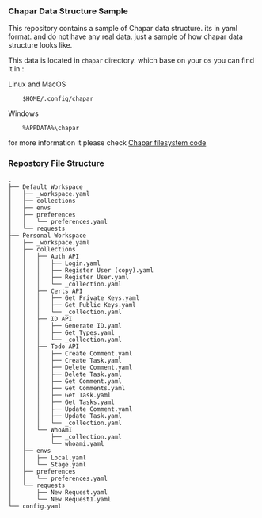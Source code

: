 ### Chapar Data Structure Sample

This repository contains a sample of Chapar data structure. its in yaml format. and do not have any real data. just a sample of how chapar data structure looks like.

This data is located in `chapar` directory. which base on your os you can find it in :

Linux and MacOS
```
    $HOME/.config/chapar
```

Windows
```
    %APPDATA%\chapar
```

for more information it please check [Chapar filesystem code](https://github.com/chapar-rest/chapar/blob/bb514d1d539c0cbd8e0dd2c89c592c74e31c1871/internal/repository/filesystem.go#L694)

### Repostory File Structure

```
.
├── Default Workspace
│   ├── _workspace.yaml
│   ├── collections
│   ├── envs
│   ├── preferences
│   │   └── preferences.yaml
│   └── requests
├── Personal Workspace
│   ├── _workspace.yaml
│   ├── collections
│   │   ├── Auth API
│   │   │   ├── Login.yaml
│   │   │   ├── Register User (copy).yaml
│   │   │   ├── Register User.yaml
│   │   │   └── _collection.yaml
│   │   ├── Certs API
│   │   │   ├── Get Private Keys.yaml
│   │   │   ├── Get Public Keys.yaml
│   │   │   └── _collection.yaml
│   │   ├── ID API
│   │   │   ├── Generate ID.yaml
│   │   │   ├── Get Types.yaml
│   │   │   └── _collection.yaml
│   │   ├── Todo API
│   │   │   ├── Create Comment.yaml
│   │   │   ├── Create Task.yaml
│   │   │   ├── Delete Comment.yaml
│   │   │   ├── Delete Task.yaml
│   │   │   ├── Get Comment.yaml
│   │   │   ├── Get Comments.yaml
│   │   │   ├── Get Task.yaml
│   │   │   ├── Get Tasks.yaml
│   │   │   ├── Update Comment.yaml
│   │   │   ├── Update Task.yaml
│   │   │   └── _collection.yaml
│   │   └── WhoAmI
│   │       ├── _collection.yaml
│   │       └── whoami.yaml
│   ├── envs
│   │   ├── Local.yaml
│   │   └── Stage.yaml
│   ├── preferences
│   │   └── preferences.yaml
│   └── requests
│       ├── New Request.yaml
│       └── New Request1.yaml
└── config.yaml
```

